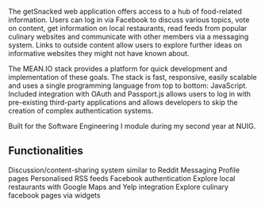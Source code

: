 The getSnacked web application offers access to a hub of food-related information. Users can log in via Facebook to discuss various topics, vote on content, get information on local restaurants, read feeds from popular culinary websites and communicate with other members via a messaging system. Links to outside content allow users to explore further ideas on informative websites they might not have known about. 

The MEAN.IO stack provides a platform for quick development and implementation of these goals. The stack is fast, responsive, easily scalable and uses a single programming language from top to bottom: JavaScript. Included integration with OAuth and Passport.js allows users to log in with pre-existing third-party applications and allows developers to skip the creation of complex authentication systems.

Built for the Software Engineering I module during my second year at NUIG.

Functionalities
---------------------
Discussion/content-sharing system similar to Reddit
Messaging
Profile pages
Personalised RSS feeds
Facebook authentication
Explore local restaurants with Google Maps and Yelp integration
Explore culinary facebook pages via widgets
